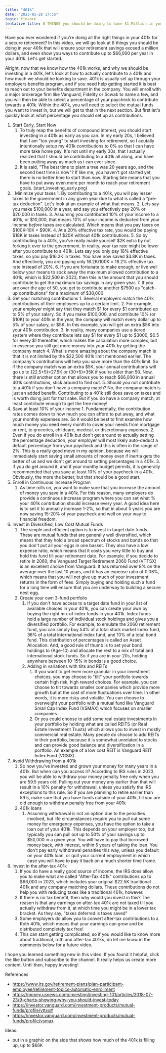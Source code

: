 ```yaml
---
title: "401k"
date: "2023-01-28 17:55"
topic: finance
tentative title: 8 THINGS you should be doing to have $1 Million in your 401K
---
```


Have you ever wondered if you're doing all the right things in your 401k for a secure retirement? In this video, we will go look at 8 things you should be doing in your 401k that will ensure your retirement savings exceed a million dollars, and even show you ways to contribute up to $66,000 per year in your 401k. Let's get started.

Alright, now that we know how the 401k works, and why we should be investing in a 401k,  let's look at how to actually contribute to a 401k and how much we should be looking to save. 401k is usually set up through your employers benefits program, and if you need help getting started it is best to reach out to your benefits department in the company. You will enroll with a major brokerage firm like Vanguard, Fidelity or Scwab to name a few, and you will then be able to select a percentage of your paycheck to contribute towards a 401k. Within the 401k, you will need to select the mutual funds you want to invest in, but we will get to that in the next section. But first let's quickly look at what percentage you should set up as contributions.

1. Start Early, Start Now
	1.  To truly reap the benefits of compound interest, you should start investing in a 401k as early as you can. In my early 20s, I believed that I am "too young" to start investing for retirement, so I acutally intentionally setup my 401k contributions to 0% so that I can have more take home pay. It's not until my early 30s, that I actually realized that I should be contributing to a 401k all along, and have been putting away as much as i can ever since.
	2. It is said, "The best time to plant a tree was 20 years ago, and the second best time is now"? If like me, you haven't got started yet, there is no better time to start than now. Starting late means that you have to put away even more per month to reach your retirement goals. (start_investing_early.png)
2. . Minimize your taxes
		1. By contributing to a 401k, you will pay lesser taxes to the government in any given year due to what is called a "pre-tax deduction". Let's look at an example of what that means.
		2. Lets say you make $100,000 in a year, and say you effectively pay  20% or $20,000 in taxes.
		3. Assuming you contributed 10% of your income to a 401k, or $10,000, that means 10% of your income is deducted from your income *before* taxes are calculated. Which means that you pay taxes on $100K-10K = $90K.
		4. At a 20% effective tax rate, you would be paying $18K in taxes instead of $20K without 401k contributions.
		5. So by contributing to a 401k, you've really made yourself $2K extra by not forking it over to the government.  In reality, your tax rate might be lower after you contribute to a 401k. Lets say you only pay 18% effective taxes, so you pay $16.2K in taxes. You have now saved $3.8K in taxes. And effectively, you are paying only 16.2K/100K = 16.2% effective tax rate instead of 20%.
		6. If you are fortunate to make enough, or live well below your means to sock away the maximum allowed contribution to a 401k, which is $22,500 in 2023, then this is the amount that you should contribute to get the maximum tax savings in any given year.
		7. If you are over the age of 50, you  get to contribute another $7500 as "catch-up contributions" for a maximum of $30,000
3. Get your matching contributions
			1. Several employers match the 401k contributions of their employees up to a certain limit. 
			2. For example, your employer might say that they match $1 for every $1 contributed up to 5% of your salary. So if you make $100,000, and contribute 10% (or $10K) to your 401k in the year, the company will match every dollar up to 5% of your salary, or $5K. In this example, you will get an extra $5K into your 401k contribution.
			3. In reality, many companies use a tiered system where they contribute lets say $1 for every $1 up to $3000, $0.5 for every $1 thereafter, which makes the calculation more complex, but in essense you still get more money into your 401k by getting the company match
			4. What is more amazing about the company match is that it is not limited by the $22,500 401k limit mentioned earlier. The company's contributions will help you save more than the 401k limit. So if the company match was an extra $5K,  your annual contributions will go up to (22.5+5)=27.5K or (30+5)=35K if you're older than 50. Now, there is still another option that allows you to reach $66,000 in annual 401k contributions, stick around to find out.
			5. Should you not contribute to a 401k if you don't have a company match? No, the company match is just an added benefit. Contributing to a 401k still does save on taxes and is worth doing just for that sake. But if you do have a company match, at least contribute enough to get the free money!
4. Save at least 10% of your income
		1. Fundamentally, the contribution rates comes down to how much you can afford to put away, and what your monthly expenses are. So it would be best to first examine how much money you need every month to cover your needs from mortgage or rent, to groceries, childcare, medical, or discretionary expenses.
		2. Even if you do enroll in a 401k but don't get around to actually setting the percentage deduction, your employer will most likely auto-deduct a default percentage from your paycheck and this is often in the range of 2%. This is a really good move in my opinion, because we will immediately start saving small amounts of money even if inertia gets the better of us and we don't get around to setting percentages in a 401k.
		3. If you do get around it, and if your monthy budget permits, it is generally recommended that you save at least 10% of your paycheck in a 401k. Obviously, the more the better, but that should be a good start.
5. Enroll in Continuous Increase Program
	1. As time rolls on, you want to make sure that you increase the amount of money you save in a 401k. For this reason, many employers do provide a continuous increase program where you can set what % your 401k contribution should increase every year. A good idea here is to set it to annually increase 1-2%, so that in about 5 years you are now saving 15-20% of your paycheck and well on your way to financial freedom.
6. Invest in Diversified, Low Cost Mutual Funds
	1. The simple and efficient option is to invest in target date funds. These are mutual funds that are generally well diversified, which means that they hold a broad spectrum of stocks and bonds so that you don't put all your eggs in one basket.  They also have a low expense ratio, which means that it costs you very little to buy and hold this fund till your retirement date. For example, if you decide to retire in 2060, the Vanguard Target Retirement 2060 Fund (VTTSX) is an excellent choice from Vanguard. It has returned over 8% on the average over the last 10 years, and it has an expense ratio of 0.08%, which means that you will not give up much of your investment returns in the form of fees. Simply buying and holding such a fund for a long time will ensure that you are underway to building a secure nest egg.
	2. Create your own 3-fund portfolio
		1. If you don't have access to a target date fund in your list of available choices in your 401k, you can create your own by buying the right mix of index funds in your 401k. Index funds hold a large number of individual stock holdings and gives you a diversified portfolio. For example, to emulate the 2060 retirement fund, you can simply buy 54% of a total stock market index fund, 36% of a total international index fund, and 10% of a total bond fund. This distribution of percentages is called an Asset Allocation. And, a good rule of thumb is to set your bond holdings to (Age-10) and allocate the rest to a mix of total and international stock funds. So if you are in your 20s, holding anywhere between 10-15% in bonds is a good choice.
		2.  Adding in variations with tilts and REITs
			1. If you want to get even more granular in your investment choices, you may choose to "tilt" your portfolio towards certain high risk, high reward choices. For example, you can choose to tilt towards smaller companies which provide more growth but at the cost of more fluctuations over time. In other words, it is more risky and volatile. You can choose to overweight your portfolio with a mutual fund like Vanguard Small Cap Index Fund (VSMAX) which focuses on smaller companies.
			2. Or you could choose to add some real estate investments in your portfolio by holding what are called REITS (or Real Estate Investment Trusts) which allows you to invest in mostly commercial real estate. Many people do choose to add REITs in their portfolio, because it is somewhat unrelated to stocks and can provide good balance and diversification in a portfolio. An example of a low cost REIT is Vanguard REIT Index Fund (VGSIX).
7. Avoid Withdrawing from a 401k
	1. So now you've invested and grown your money for many years in a 401k. But when can you access it? According to IRS rules in 2023, you will be able to withdraw your money penalty free only when you are 59.5 years old. Pulling out your money any earlier than that will result in a 10% penalty for withdrawal, unless you satisfy the IRS exceptions to this rule. So if you are planning to retire earlier than 59.5, make sure that you have funds outside of your 401k, till you are old enough to withdraw penalty free from your 401k
	2. 401k loans
		1. Assuming withdrawal is not an option due to the penalties involved, but life circumstances require you to pull out some money for emergency expenses, you have the option to take a loan out of your 401k. This depends on your employer too, but typically you can pull out up to 50% of your savings up to $50,000 in a given year. You will have to pay that borrowed money back, with interest, within 5 years of taking the loan. You don't pay early withdrawal penalties this way, unless you default on your 401k loan, or quit your current employment in which case you will have to pay it back on a much shorter time frame.
8. Invest in the after-tax 401k
	1. If you do have a really good source of income, the IRS does allow you to make what are called "After-Tax 401k" contributions up to $66,000 in 2023, which includes your original $22.5K traditional 401k and any company matching dollars. These contributions do not help you with reducing taxes like a traditional 401k, however.
	2. If there is no tax benefit, then why would you invest in this? The reason is that any earnings on after-tax 401k are not taxed till you actually withdraw from it, at which time you might be in a lower tax bracket. As they say, "taxes deferred is taxes saved"
	3. Some employers do allow you to convert after-tax contributions to a Roth 401k, which means that your earnings can grow and be distributed completely tax free!
	4. This can start getting complicated, so if you would like to know more about traditional, roth and after-tax 401ks, do let me know in the comments below for a future video.

I hope you learned something new in this video. If you found it helpful, click the like button and subscribe to the channel. It really helps us create more content. Until then, happy investing!

References
- https://www.irs.gov/retirement-plans/plan-participant-employee/retirement-topics-automatic-enrollment
- https://money.usnews.com/investing/investing-101/articles/2018-07-23/9-charts-showing-why-you-should-invest-today
- https://investor.vanguard.com/investment-products/mutual-funds/profile/vttsx#
- https://investor.vanguard.com/investment-products/mutual-funds/profile/vsmax

Ideas:
- put in a graphic on the side that shows how much of the 401k is filling up, up to $66K